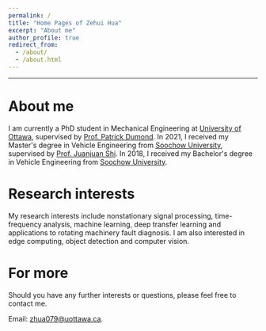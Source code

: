 ```yaml
---
permalink: /
title: "Home Pages of Zehui Hua"
excerpt: "About me"
author_profile: true
redirect_from: 
  - /about/
  - /about.html
---
```


***

About me
=======

I am currently a PhD student in Mechanical Engineering at [University of Ottawa](https://www.uottawa.ca/en), supervised by [Prof. Patrick Dumond](https://engineering.uottawa.ca/people/dumond-patrick). 
In 2021, I received my Master's degree in Vehicle Engineering from [Soochow University](http://eng.suda.edu.cn/), supervised by [Prof. Juanjuan Shi](https://web.suda.edu.cn/jshi091/). 
In 2018, I received my Bachelor's degree in Vehicle Engineering from [Soochow University](http://eng.suda.edu.cn/).

Research interests
======

My research interests include nonstationary signal processing, time-frequency analysis, machine learning, deep transfer learning and applications to rotating machinery fault diagnosis. I am also interested in edge computing, object detection and computer vision.

For more
======

Should you have any further interests or questions, please feel free to contact me. 

Email: zhua079@uottawa.ca.
